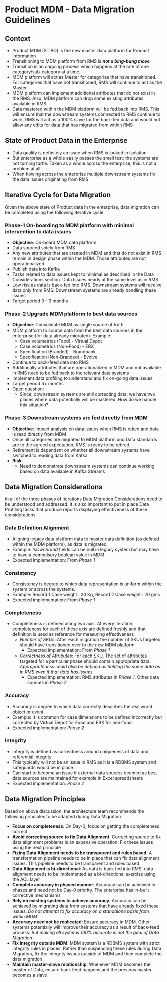 # Product MDM - Data Migration Guidelines

## Context

* Product MDM (STIBO) is the new master data platform for Product information
* Transitioning to MDM platform from RMS is **_not a bing-bang move_**
* Transition is an ongoing process which happens at the rate of one category/sub-category at a time.
* MDM platform will act as Master for categories that have transitioned. For categories that have not transitioned, RMS will continue to act as the Master
* MDM platform can implement additional attributes that do not exist in the RMS. Also, MDM platform can drop some existing attributes available in RMS.
* Data mastered within the MDM platform will be fed back into RMS. This will ensure that the downstream systems connected to RMS continue to work. RMS will act as a 100% slave for the back-fed data and would not allow any edits for data that has migrated from within RMS

## State of Product Data in the Enterprise

* Data quality is definitely an issue when RMS is looked in isolation.
* But enterprise as a whole easily passes the smell test; the systems are not turning turtle. Taken as a whole across the enterprise, this is not a problem at all
* When flowing across the enterprise multiple downstream systems fix the data issues originating from RMS

## Iterative Cycle for Data Migration

Given the above state of Product data in the enterprise, data migration can be completed using the following iterative cycle: 

### Phase-1 On-boarding to MDM platform with minimal intervention to data issues

 * **Objective**: On-board MDM data platform
 * Data sourced solely from RMS
 * Any new attributes that are created in MDM and that do not exist in RMS remain in design phase within the MDM. Those attributes are not operationalized
 * Publish data into Kafka
 * Tasks related to data issues kept to minimal as described in the Data Considerations section. Data Issues nearly at the same level as in RMS
 * Low risk as data is back-fed into RMS. Downstream systems will receive data only from RMS. Downstream systems are already handling these issues
 * Target period 0 - 3 months

### Phase-2 Upgrade MDM platform to best data sources

 * **Objective**: Consolidate MDM as single source of truth
 * MDM platform to source data from the best data sources in the enterprise (for data already migrated). Example:
   * Case volumetrics (Food) - Virtual Depot
   * Case volumetrics (Non-Food) - EBX
   * Specification (Branded) - Brandbank
   * Specification (Non-Branded) - Evolve
 * Continue to back-feed data into RMS
 * Additionally attributes that are operationalized in MDM and not available in RMS need to be fed back to the relevant data systems
 * Implement data profiling to understand and fix on-going data issues
 * Target period 3+ months
 * Open question:
   * Since, downstream systems are still correcting data, we have two places where data potentially will be mastered. How do we handle this situation?

### Phase-3 Downstream systems are fed directly from MDM

 * **Objective**: Impact analysis on data issues when RMS is retied and data is read directly from MDM
 * Once all categories are migrated to MDM platform and Data standards are to the agreed expectation, RMS is ready to be retired.
 * Retirement is dependent on whether all downstream systems have switched to reading data from Kafka
 * **Risk**:
   * Need to demonstrate downstream systems can continue working based on data available in Kafka Streams

## Data Migration Considerations

In all of the three phases of iterations Data Migration Considerations need to be understood and addressed. It is also important to put in place Data Profiling tasks that produce reports displaying effectiveness of these considerations

### Data Definition Alignment

* Aligning legacy data platform data to master data definition (as defined within the MDM platform), as data is migrated.
* Example: _IsOwnbrand_ fields can be null in legacy system but may have to have a compulsory boolean value in MDM
* Expected implementation: From _Phase 1_

### Consistency

* Consistency is degree to which data representation is uniform within the system or across the systems.
* Example: Record 1 Case weight : 20 Kg, Record 2 Case weight : 20 gms
* Expected implementation: From _Phase 1_

### Completeness

* Completeness is defined along two axis. At every iteration, completeness for each of these axis are defined freshly and that definition is used as reference for measuring effectiveness
  * _Number of SKUs_: After each migration the number of SKUs targeted should have transitioned over to the new MDM platform
    * Expected implementation: From _Phase 1_
  * _Correctness of Attributes_: For each SKU, The set of attributes targeted for a particular phase should contain appropriate data. _Appropriateness could also be defined as holding the same data as in RMS even if that data has issues_
    * Expected implementation: RMS attributes in _Phase 1_. Other data sources in _Phase 2_

### Accuracy

* Accuracy is degree to which data correctly describes the real world object or event
* Example: It is common for case dimensions to be defined incorrectly but corrected by Virtual Depot for Food and EBX for non-food
* Expected implementation: _Phase 2_

### Integrity

* Integrity is defined as correctness around uniqueness of data and referential integrity
* This typically will not be an issue in RMS as it is a RDBMS system and safeguards would be in place.
* Can start to become an issue if external data sources deemed as best data sources are maintained for example in Excel spreadsheets
* Expected implementation: _Phase 2_


## Data Migration Principles

Based on above discussion, the architecture team recommends the following principles to be adapted during Data Migration

* **Focus on completeness**: On Day-0, focus on getting the completeness correct
* **Avoid correcting source to fix Data Alignment**: Correcting source to fix data alignment problems is an expensive operation. Fix these issues using the next principle
* **Fixing Data Alignment needs to be transparent and rules based**: A transformation pipeline needs to be in place that can fix data alignment issues. This pipeline needs to be transparent and rules based
* **Data Alignment is bi-directional**: As data is back fed into RMS, data alignment needs to be implemented as a bi-directional exercise using the ACL layer
* **Complete accuracy in phased manner**: Accuracy can be achieved in phases and need not be Day-0 priority. The enterprise has in-built corrective mechanisms
* **Rely on existing systems to achieve accuracy**: Accuracy can be achieved by migrating data from systems that have already fixed these issues. _Do not attempt to fix accuracy on a standalone basis from within MDM_
* **Accuracy need not be replicated**: Ensure accuracy in MDM. Other systems potentially will improve their accuracy as a result of back-feed process. _But making all systems 100% accurate is not the goal of Data Migration_
* **Fix integrity outside MDM**: MDM system is a RDBMS system with strict integrity rules in places. Rather than suspending these rules during Data Migration, fix the integrity issues outside of MDM and then complete the data migration
* **Maintain master-slave relationship**: Whenever MDM becomes the master of Data, ensure back feed happens and the previous master becomes a slave








 